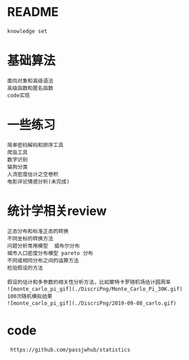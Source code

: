 # README
    knowledge set


# 基础算法
    面向对象和高级语法
    高级函数和匿名函数
    code实现


# 一些练习 
    简单密码解码和排序工具
    爬虫工具
    数字识别
    猫狗分类
    人流密度估计之空卷积
    电影评论情感分析(未完成)

    
# 统计学相关review
    正态分布和标准正态的转换
    不同坐标的转换方法
    问题分析常用模型  威布尔分布
    城市人口密度分布模型 pareto 分布
    不同或相同分布之间的运算方法
    检验假设的方法

    假设的估计和多参数的相关性分析方法，比如蒙特卡罗随机场估计圆周率
    ![monte_carlo_pi_gif](./DiscriPng/Monte_Carlo_Pi_30K.gif)
    100次随机模拟结果
    ![monte_carlo_pi_gif](./DiscriPng/2019-09-08_carlo.gif)
# code
     https://github.com/passjwhub/statistics
